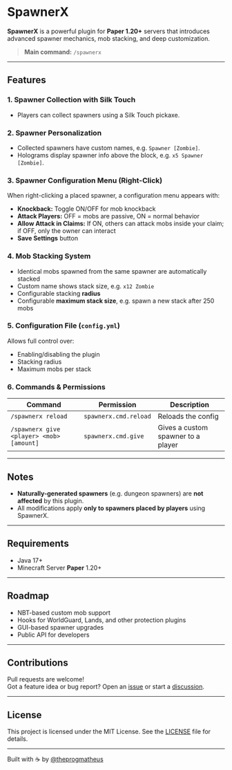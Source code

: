 # SpawnerX

**SpawnerX** is a powerful plugin for **Paper 1.20+** servers that introduces advanced spawner mechanics, mob stacking, and deep customization.

> **Main command:** `/spawnerx`

---

## Features

### 1. Spawner Collection with Silk Touch
- Players can collect spawners using a Silk Touch pickaxe.

### 2. Spawner Personalization
- Collected spawners have custom names, e.g. `Spawner [Zombie]`.
- Holograms display spawner info above the block, e.g. `x5 Spawner [Zombie]`.

### 3. Spawner Configuration Menu (Right-Click)
When right-clicking a placed spawner, a configuration menu appears with:
- **Knockback:** Toggle ON/OFF for mob knockback
- **Attack Players:** OFF = mobs are passive, ON = normal behavior
- **Allow Attack in Claims:** If ON, others can attack mobs inside your claim; if OFF, only the owner can interact
- **Save Settings** button

### 4. Mob Stacking System
- Identical mobs spawned from the same spawner are automatically stacked
- Custom name shows stack size, e.g. `x12 Zombie`
- Configurable stacking **radius**
- Configurable **maximum stack size**, e.g. spawn a new stack after 250 mobs

### 5. Configuration File (`config.yml`)
Allows full control over:
- Enabling/disabling the plugin
- Stacking radius
- Maximum mobs per stack

### 6. Commands & Permissions

| Command                                | Permission           | Description                            |
|----------------------------------------|-----------------------|----------------------------------------|
| `/spawnerx reload`                    | `spawnerx.cmd.reload`     | Reloads the config                     |
| `/spawnerx give <player> <mob> [amount]` | `spawnerx.cmd.give`    | Gives a custom spawner to a player     |

---

## Notes

- **Naturally-generated spawners** (e.g. dungeon spawners) are **not affected** by this plugin.
- All modifications apply **only to spawners placed by players** using SpawnerX.

---

## Requirements

- Java 17+
- Minecraft Server **Paper** 1.20+

---

## Roadmap

- NBT-based custom mob support
- Hooks for WorldGuard, Lands, and other protection plugins
- GUI-based spawner upgrades
- Public API for developers

---

## Contributions

Pull requests are welcome!  
Got a feature idea or bug report? Open an [issue](https://github.com/theprogmatheus/SpawnerX/issues) or start a [discussion](https://github.com/theprogmatheus/SpawnerX/discussions).

---

## License

This project is licensed under the MIT License. See the [LICENSE](LICENSE) file for details.

---

Built with ☕ by [@theprogmatheus](https://github.com/theprogmatheus)
